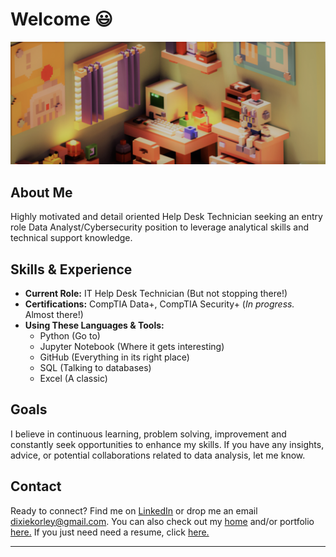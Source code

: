 # Welcome 😃
![voxel graphic with computer](./banner.png "Title")
## About Me 
Highly motivated and detail oriented Help Desk Technician seeking an entry role Data Analyst/Cybersecurity position to leverage analytical skills and technical support knowledge. 

## Skills & Experience
- **Current Role:** IT Help Desk Technician (But not stopping there!)
- **Certifications:** CompTIA Data+, CompTIA Security+ (*In progress.* Almost there!)
- **Using These Languages & Tools:**
  - Python (Go to)
  - Jupyter Notebook (Where it gets interesting)
  - GitHub (Everything in its right place)
  - SQL (Talking to databases)
  - Excel (A classic)

<!--
## Hobbies
- **Drawing Comics**✒️
- **Writing Stories**📓
- **Cooking**📓
-->

## Goals
I believe in continuous learning, problem solving, improvement and constantly seek opportunities to enhance my skills. If you have any insights, advice, or potential collaborations related to data analysis, let me know. 

## Contact
Ready to connect? Find me on [LinkedIn](https://www.linkedin.com/in/dixie-korley/) or drop me an email [dixiekorley@gmail.com](mailto:dixiekorley@gmail.com). You can also check out my [home](https://dixiekorley.com/) and/or portfolio [here.](https://www.datascienceportfol.io/dixiekorley) If you just need need a resume, click [here.](./resume_dixie_korley_cs_2024.pdf)

---
